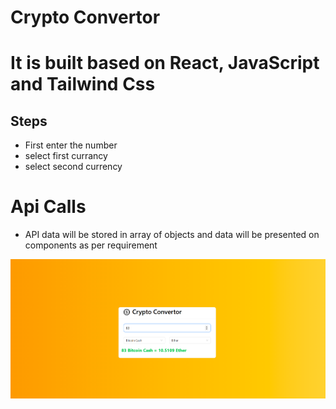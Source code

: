 # Crypto Convertor

# It is built based on React, JavaScript and Tailwind Css

## Steps
- First enter the number
- select first currancy
- select second currency

# Api Calls
- API data will be stored in array of objects and data will be presented on components as per requirement

  
![Project Logo](public/web.png)
